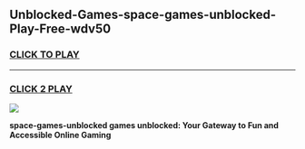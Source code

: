 
## Unblocked-Games-space-games-unblocked-Play-Free-wdv50
<h3>
<a href="https://premium76.site?title=space-games-unblocked&ref=18A">CLICK TO PLAY</a></h3>
<hr>

<h3>
<a href="https://premium76.site?title=space-games-unblocked&ref=18A">CLICK 2 PLAY</a>
  
</h3>

<a href="https://premium76.site?title=space-games-unblocked&ref=18A"><img src="https://clearcache.store/games.png"></a>


**space-games-unblocked games unblocked: Your Gateway to Fun and Accessible Online Gaming**
